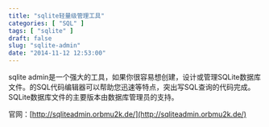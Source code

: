 ```yaml
---
title: "sqlite轻量级管理工具"
categories: [ "SQL" ]
tags: [ "sqlite" ]
draft: false
slug: "sqlite-admin"
date: "2014-11-12 12:53:00"
---
```


sqlite admin是一个强大的工具，如果你很容易想创建，设计或管理SQLite数据库文件。的SQL代码编辑器可以帮助您迅速等特点，突出写SQL查询的代码完成。SQLite数据库文件的主要版本由数据库管理员的支持。

官网：[http://sqliteadmin.orbmu2k.de/](http://sqliteadmin.orbmu2k.de/)